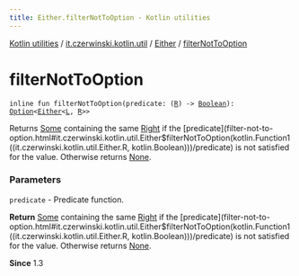 ```yaml
---
title: Either.filterNotToOption - Kotlin utilities
---
```


[Kotlin utilities](../../index.html) / [it.czerwinski.kotlin.util](../index.html) / [Either](index.html) / [filterNotToOption](./filter-not-to-option.html)

# filterNotToOption

`inline fun filterNotToOption(predicate: (`[`R`](index.html#R)`) -> `[`Boolean`](https://kotlinlang.org/api/latest/jvm/stdlib/kotlin/-boolean/index.html)`): `[`Option`](../-option/index.html)`<`[`Either`](index.html)`<`[`L`](index.html#L)`, `[`R`](index.html#R)`>>`

Returns [Some](../-some/index.html) containing the same [Right](../-right/index.html) if the [predicate](filter-not-to-option.html#it.czerwinski.kotlin.util.Either$filterNotToOption(kotlin.Function1((it.czerwinski.kotlin.util.Either.R, kotlin.Boolean)))/predicate) is not satisfied for the value.
Otherwise returns [None](../-none/index.html).

### Parameters

`predicate` - Predicate function.

**Return**
[Some](../-some/index.html) containing the same [Right](../-right/index.html) if the [predicate](filter-not-to-option.html#it.czerwinski.kotlin.util.Either$filterNotToOption(kotlin.Function1((it.czerwinski.kotlin.util.Either.R, kotlin.Boolean)))/predicate) is not satisfied for the value.
Otherwise returns [None](../-none/index.html).

**Since**
1.3

